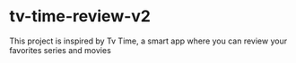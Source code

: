 # tv-time-review-v2
This project is inspired by Tv Time, a smart app where you can review your favorites series and movies
